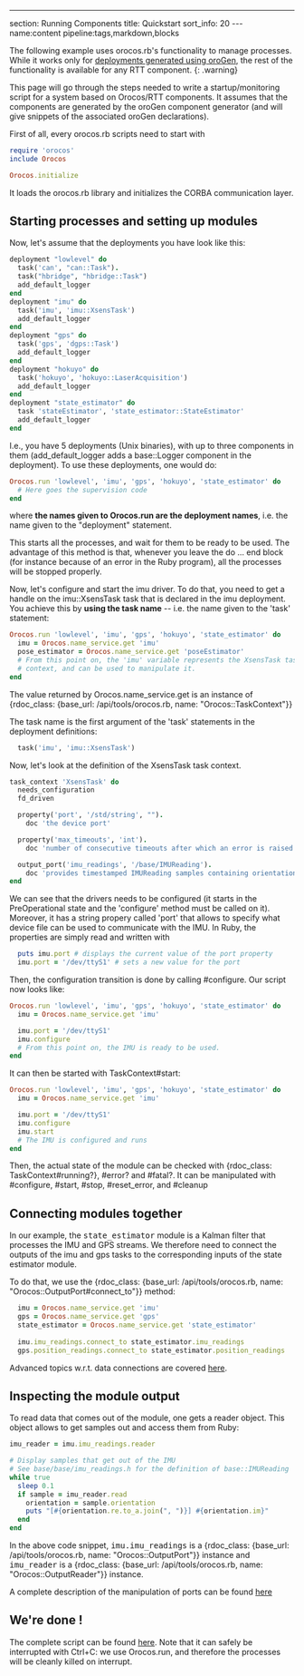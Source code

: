 ---
section: Running Components
title: Quickstart
sort_info: 20
--- name:content pipeline:tags,markdown,blocks

The following example uses orocos.rb's functionality to manage processes. While
it works only for [deployments generated using
oroGen](../orogen/deployment.html), the rest of the functionality is available
for any RTT component.
{: .warning}

This page will go through the steps needed to write a startup/monitoring script
for a system based on Orocos/RTT components. It assumes that the components are
generated by the oroGen component generator (and will give snippets of the
associated oroGen declarations).

First of all, every orocos.rb scripts need to start with

~~~ ruby
require 'orocos'
include Orocos

Orocos.initialize
~~~

It loads the orocos.rb library and initializes the CORBA communication layer.

Starting processes and setting up modules
-----------------------------------------
Now, let's assume that the deployments you have look like this:

~~~ ruby
deployment "lowlevel" do
  task('can', "can::Task").
  task("hbridge", "hbridge::Task")
  add_default_logger
end
deployment "imu" do
  task('imu', 'imu::XsensTask')
  add_default_logger
end
deployment "gps" do
  task('gps', 'dgps::Task')
  add_default_logger
end
deployment "hokuyo" do
  task('hokuyo', 'hokuyo::LaserAcquisition')
  add_default_logger
end
deployment "state_estimator" do
  task 'stateEstimator', 'state_estimator::StateEstimator'
  add_default_logger
end
~~~

I.e., you have 5 deployments (Unix binaries), with up to three components in
them (add_default_logger adds a base::Logger component in the deployment). To
use these deployments, one would do:

~~~ ruby
Orocos.run 'lowlevel', 'imu', 'gps', 'hokuyo', 'state_estimator' do
  # Here goes the supervision code
end
~~~

where **the names given to Orocos.run are the deployment names**, i.e. the name
given to the "deployment" statement.

This starts all the processes, and wait for them to be ready to be used. The
advantage of this method is that, whenever you leave the do ... end block (for
instance because of an error in the Ruby program), all the processes will be
stopped properly.

Now, let's configure and start the imu driver. To do that, you need to get a
handle on the imu::XsensTask task that is declared in the imu deployment. You
achieve this by **using the task name** -- i.e. the name given to the 'task'
statement:

~~~ ruby
Orocos.run 'lowlevel', 'imu', 'gps', 'hokuyo', 'state_estimator' do
  imu = Orocos.name_service.get 'imu'
  pose_estimator = Orocos.name_service.get 'poseEstimator'
  # From this point on, the 'imu' variable represents the XsensTask task
  # context, and can be used to manipulate it.
end
~~~

The value returned by Orocos.name_service.get is an instance of {rdoc_class: {base_url:
/api/tools/orocos.rb, name: "Orocos::TaskContext"}}

The task name is the first argument of the 'task' statements in the deployment
definitions:

~~~ ruby
  task('imu', 'imu::XsensTask')
~~~

Now, let's look at the definition of the XsensTask task context.

~~~ ruby
task_context 'XsensTask' do
  needs_configuration
  fd_driven

  property('port', '/std/string', "").
    doc 'the device port'

  property('max_timeouts', 'int').
    doc 'number of consecutive timeouts after which an error is raised'

  output_port('imu_readings', '/base/IMUReading').
    doc 'provides timestamped IMUReading samples containing orientation and calibrated sensor values.'
end
~~~

We can see that the drivers needs to be configured (it starts in the
PreOperational state and the 'configure' method must be called on it). Moreover,
it has a string propery called 'port' that allows to specify what device file
can be used to communicate with the IMU. In Ruby, the properties are simply
read and written with

~~~ ruby
  puts imu.port # displays the current value of the port property
  imu.port = '/dev/ttyS1' # sets a new value for the port
~~~

Then, the configuration transition is done by calling #configure. Our script now
looks like:

~~~ ruby
Orocos.run 'lowlevel', 'imu', 'gps', 'hokuyo', 'state_estimator' do
  imu = Orocos.name_service.get 'imu'

  imu.port = '/dev/ttyS1'
  imu.configure
  # From this point on, the IMU is ready to be used.
end
~~~

It can then be started with TaskContext#start:

~~~ ruby
Orocos.run 'lowlevel', 'imu', 'gps', 'hokuyo', 'state_estimator' do
  imu = Orocos.name_service.get 'imu'

  imu.port = '/dev/ttyS1'
  imu.configure
  imu.start
  # The IMU is configured and runs
end
~~~

Then, the actual state of the module can be checked with {rdoc\_class:
TaskContext#running?}, #error? and #fatal?. It can be manipulated with #configure, #start, #stop, #reset\_error, and #cleanup

Connecting modules together
---------------------------

In our example, the <tt>state_estimator</tt> module is a Kalman filter that
processes the IMU and GPS streams. We therefore need to connect the outputs of
the imu and gps tasks to the corresponding inputs of the state estimator module.

To do that, we use the {rdoc_class: {base_url: /api/tools/orocos.rb, name:
"Orocos::OutputPort#connect_to"}} method:

~~~ ruby
  imu = Orocos.name_service.get 'imu'
  gps = Orocos.name_service.get 'gps'
  state_estimator = Orocos.name_service.get 'state_estimator'
  
  imu.imu_readings.connect_to state_estimator.imu_readings
  gps.position_readings.connect_to state_estimator.position_readings
~~~

Advanced topics w.r.t. data connections are covered [here](ports.html).

Inspecting the module output
----------------------------

To read data that comes out of the module, one gets a reader object. This object
allows to get samples out and access them from Ruby:

~~~ ruby
imu_reader = imu.imu_readings.reader

# Display samples that get out of the IMU
# See base/base/imu_readings.h for the definition of base::IMUReading
while true
  sleep 0.1
  if sample = imu_reader.read
    orientation = sample.orientation
    puts "[#{orientation.re.to_a.join(", ")}] #{orientation.im}"
  end
end
~~~

In the above code snippet, <tt>imu.imu_readings</tt> is a {rdoc_class:
{base_url: /api/tools/orocos.rb, name: "Orocos::OutputPort"}} instance and
<tt>imu_reader</tt> is a {rdoc_class: {base_url: /api/tools/orocos.rb, name:
"Orocos::OutputReader"}}
instance.

A complete description of the manipulation of ports can be found
[here](ports.html)

We're done !
------------
The complete script can be found [here](imu.rb). Note that it can safely be
interrupted with Ctrl+C: we use Orocos.run, and therefore the processes will be
cleanly killed on interrupt.

